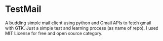 # TestMail
A budding simple mail client using python and Gmail APIs to fetch gmail with GTK. Just a simple test and learning process (as name of repo).
I used MIT License for free and open source category.
